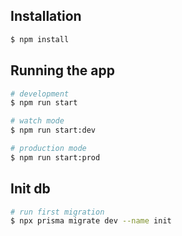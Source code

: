 ## Installation

```bash
$ npm install
```

## Running the app

```bash
# development
$ npm run start

# watch mode
$ npm run start:dev

# production mode
$ npm run start:prod
```

## Init db

```bash
# run first migration
$ npx prisma migrate dev --name init  
```
